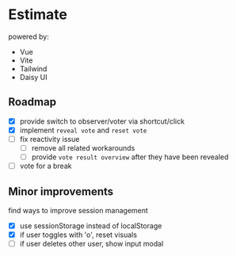 # Estimate

powered by: 
- Vue
- Vite
- Tailwind
- Daisy UI

## Roadmap
- [x] provide switch to observer/voter via shortcut/click
- [x] implement `reveal vote` and `reset vote`
- [ ] fix reactivity issue
  - [ ] remove all related workarounds
  - [ ] provide `vote result overview` after they have been revealed
- [ ] vote for a break

## Minor improvements
find ways to improve session management
- [x] use sessionStorage instead of localStorage 
- [x] if user toggles with 'o', reset visuals
- [ ] if user deletes other user, show input modal
